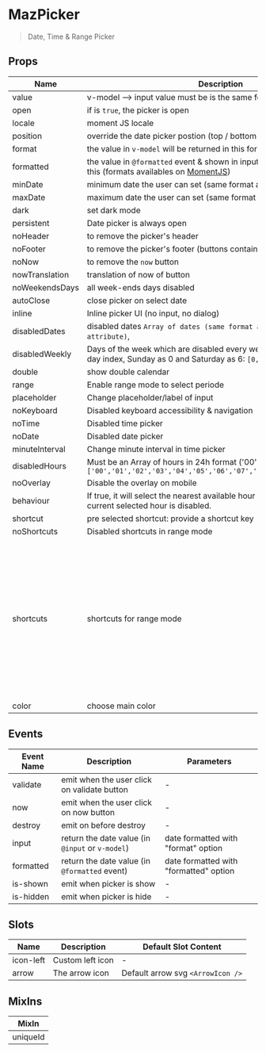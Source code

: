 # MazPicker

> Date, Time & Range Picker

## Props

<!-- @vuese:MazPicker:props:start -->

| Name           | Description                                                                                                                            | Type      | Required | Default                                                                                                                                                                                                                                                                                                                                                                                                                                                         |
| -------------- | -------------------------------------------------------------------------------------------------------------------------------------- | --------- | -------- | --------------------------------------------------------------------------------------------------------------------------------------------------------------------------------------------------------------------------------------------------------------------------------------------------------------------------------------------------------------------------------------------------------------------------------------------------------------- |
| value          | v-model --> input value must be is the same format like                                                                                | —         | `false`  | null                                                                                                                                                                                                                                                                                                                                                                                                                                                            |
| open           | if is `true`, the picker is open                                                                                                       | `Boolean` | `false`  | false                                                                                                                                                                                                                                                                                                                                                                                                                                                           |
| locale         | moment JS locale                                                                                                                       | —         | `false`  | getDefaultLocale()                                                                                                                                                                                                                                                                                                                                                                                                                                              |
| position       | override the date picker postion (top / bottom / left / right)                                                                         | `String`  | `false`  | null                                                                                                                                                                                                                                                                                                                                                                                                                                                            |
| format         | the value in `v-model` will be returned in this format                                                                                 | `String`  | `false`  | YYYY-MM-DD hh:mm a                                                                                                                                                                                                                                                                                                                                                                                                                                              |
| formatted      | the value in `@formatted` event & shown in input will be formatted with this (formats availables on [MomentJS](https://momentjs.com/)) | `String`  | `false`  | llll                                                                                                                                                                                                                                                                                                                                                                                                                                                            |
| minDate        | minimum date the user can set (same format as the model)                                                                               | `String`  | `false`  | null                                                                                                                                                                                                                                                                                                                                                                                                                                                            |
| maxDate        | maximum date the user can set (same format as the model)                                                                               | `String`  | `false`  | null                                                                                                                                                                                                                                                                                                                                                                                                                                                            |
| dark           | set dark mode                                                                                                                          | `Boolean` | `false`  | false                                                                                                                                                                                                                                                                                                                                                                                                                                                           |
| persistent     | Date picker is always open                                                                                                             | `Boolean` | `false`  | false                                                                                                                                                                                                                                                                                                                                                                                                                                                           |
| noHeader       | to remove the picker's header                                                                                                          | `Boolean` | `false`  | false                                                                                                                                                                                                                                                                                                                                                                                                                                                           |
| noFooter       | to remove the picker's footer (buttons container)                                                                                      | `Boolean` | `false`  | false                                                                                                                                                                                                                                                                                                                                                                                                                                                           |
| noNow          | to remove the `now` button                                                                                                             | `Boolean` | `false`  | false                                                                                                                                                                                                                                                                                                                                                                                                                                                           |
| nowTranslation | translation of now of button                                                                                                           | `String`  | `false`  | Now                                                                                                                                                                                                                                                                                                                                                                                                                                                             |
| noWeekendsDays | all week-ends days disabled                                                                                                            | `Boolean` | `false`  | false                                                                                                                                                                                                                                                                                                                                                                                                                                                           |
| autoClose      | close picker on select date                                                                                                            | `Boolean` | `false`  | false                                                                                                                                                                                                                                                                                                                                                                                                                                                           |
| inline         | Inline picker UI (no input, no dialog)                                                                                                 | `Boolean` | `false`  | false                                                                                                                                                                                                                                                                                                                                                                                                                                                           |
| disabledDates  | disabled dates `Array of dates (same format as the value/format attribute)`,                                                           | `Array`   | `false`  | Array                                                                                                                                                                                                                                                                                                                                                                                                                                                           |
| disabledWeekly | Days of the week which are disabled every week, in Array format with day index, Sunday as 0 and Saturday as 6: `[0,4,6]`               | `Array`   | `false`  | Array                                                                                                                                                                                                                                                                                                                                                                                                                                                           |
| double         | show double calendar                                                                                                                   | `Boolean` | `false`  | false                                                                                                                                                                                                                                                                                                                                                                                                                                                           |
| range          | Enable range mode to select periode                                                                                                    | `Boolean` | `false`  | false                                                                                                                                                                                                                                                                                                                                                                                                                                                           |
| placeholder    | Change placeholder/label of input                                                                                                      | `String`  | `false`  | Select date time                                                                                                                                                                                                                                                                                                                                                                                                                                                |
| noKeyboard     | Disabled keyboard accessibility & navigation                                                                                           | `Boolean` | `false`  | false                                                                                                                                                                                                                                                                                                                                                                                                                                                           |
| noTime         | Disabled time picker                                                                                                                   | `Boolean` | `false`  | false                                                                                                                                                                                                                                                                                                                                                                                                                                                           |
| noDate         | Disabled date picker                                                                                                                   | `Boolean` | `false`  | false                                                                                                                                                                                                                                                                                                                                                                                                                                                           |
| minuteInterval | Change minute interval in time picker                                                                                                  | `Number`  | `false`  | 1                                                                                                                                                                                                                                                                                                                                                                                                                                                               |
| disabledHours  | Must be an Array of hours in 24h format ('00' to '23') : `['00','01','02','03','04','05','06','07','19','20','21','22','23']`          | `Array`   | `false`  | Array                                                                                                                                                                                                                                                                                                                                                                                                                                                           |
| noOverlay      | Disable the overlay on mobile                                                                                                          | `Boolean` | `false`  | false                                                                                                                                                                                                                                                                                                                                                                                                                                                           |
| behaviour      | If true, it will select the nearest available hour in the timepicker, if the current selected hour is disabled.                        | `Object`  | `false`  | {"time":{"nearestIfDisabled":true}}                                                                                                                                                                                                                                                                                                                                                                                                                             |
| shortcut       | pre selected shortcut: provide a shortcut key                                                                                          | `String`  | `false`  | null                                                                                                                                                                                                                                                                                                                                                                                                                                                            |
| noShortcuts    | Disabled shortcuts in range mode                                                                                                       | `Boolean` | `false`  | false                                                                                                                                                                                                                                                                                                                                                                                                                                                           |
| shortcuts      | shortcuts for range mode                                                                                                               | `Array`   | `false`  | [{"key":"thisWeek","label":"This week","value":"isoWeek"},{"key":"lastWeek","label":"Last week","value":"-isoWeek"},{"key":"last7Days","label":"Last 7 days","value":7},{"key":"last30Days","label":"Last 30 days","value":30},{"key":"thisMonth","label":"This month","value":"month"},{"key":"lastMonth","label":"Last month","value":"-month"},{"key":"thisYear","label":"This year","value":"year"},{"key":"lastYear","label":"Last year","value":"-year"}] |
| color          | choose main color                                                                                                                      | `String`  | `false`  | primary                                                                                                                                                                                                                                                                                                                                                                                                                                                         |

<!-- @vuese:MazPicker:props:end -->

## Events

<!-- @vuese:MazPicker:events:start -->

| Event Name | Description                                      | Parameters                             |
| ---------- | ------------------------------------------------ | -------------------------------------- |
| validate   | emit when the user click on validate button      | -                                      |
| now        | emit when the user click on now button           | -                                      |
| destroy    | emit on before destroy                           | -                                      |
| input      | return the date value (in `@input` or `v-model`) | date formatted with "format" option    |
| formatted  | return the date value (in `@formatted` event)    | date formatted with "formatted" option |
| is-shown   | emit when picker is show                         | -                                      |
| is-hidden  | emit when picker is hide                         | -                                      |

<!-- @vuese:MazPicker:events:end -->

## Slots

<!-- @vuese:MazPicker:slots:start -->

| Name      | Description      | Default Slot Content              |
| --------- | ---------------- | --------------------------------- |
| icon-left | Custom left icon | -                                 |
| arrow     | The arrow icon   | Default arrow svg `<ArrowIcon />` |

<!-- @vuese:MazPicker:slots:end -->

## MixIns

<!-- @vuese:MazPicker:mixIns:start -->

| MixIn    |
| -------- |
| uniqueId |

<!-- @vuese:MazPicker:mixIns:end -->
